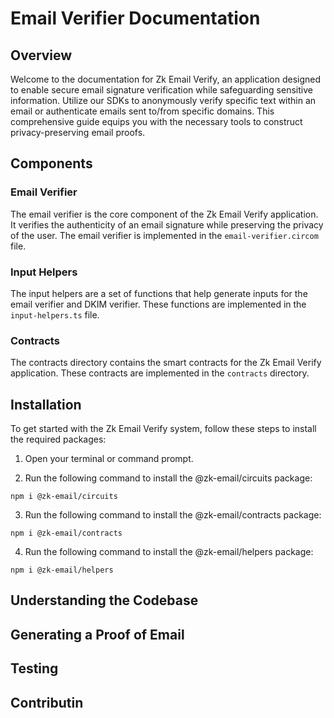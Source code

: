 # Email Verifier Documentation

## Overview

Welcome to the documentation for Zk Email Verify, an application designed to enable secure email signature verification while safeguarding sensitive information. Utilize our SDKs to anonymously verify specific text within an email or authenticate emails sent to/from specific domains. This comprehensive guide equips you with the necessary tools to construct privacy-preserving email proofs.

## Components

### Email Verifier

The email verifier is the core component of the Zk Email Verify application. It verifies the authenticity of an email signature while preserving the privacy of the user. The email verifier is implemented in the `email-verifier.circom` file.

### Input Helpers

The input helpers are a set of functions that help generate inputs for the email verifier and DKIM verifier. These functions are implemented in the `input-helpers.ts` file.

### Contracts

The contracts directory contains the smart contracts for the Zk Email Verify application. These contracts are implemented in the `contracts` directory.



## Installation

To get started with the Zk Email Verify system, follow these steps to install the required packages:

1. Open your terminal or command prompt.

2. Run the following command to install the @zk-email/circuits package:
```
npm i @zk-email/circuits
```
3. Run the following command to install the @zk-email/contracts package:
```
npm i @zk-email/contracts
```

4. Run the following command to install the @zk-email/helpers package:

```
npm i @zk-email/helpers
```


## Understanding the Codebase

## Generating a Proof of Email

## Testing


## Contributin